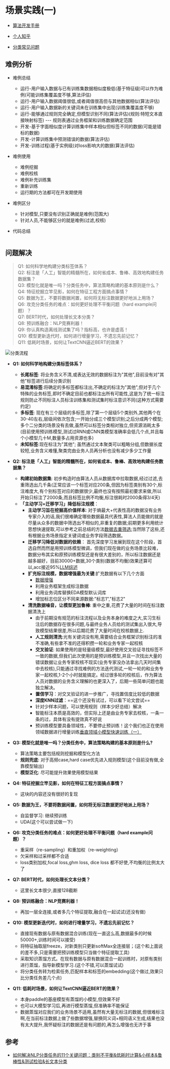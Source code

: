 # 场景实践(一)


* [算法开发手册](https://kg-nlp.github.io/Algorithm-Project-Manual/文本分类/场景实践(一).html)

* [个人知乎](https://www.zhihu.com/people/zhangyj-n)

* [分类常见问题](https://kg-nlp.github.io/Algorithm-Project-Manual/文本分类/分类常见问题.html)


## 难例分析

* 难例总结
    * 运行-用户输入数据与已有训练集数据相似度极低(基于特征级)可以作为难例(可能训练集覆盖度不够,算法评估)
    * 运行-用户输入数据阈值很低,或者阈值很高但与其他数据相似(算法评估)
    * 运行-用户输入数据新的关键词未在训练集中出现(训练集覆盖度不够)
    * 运行-能够通过规则完全确定,但模型识别不同(算法评估)(规则:特短文本直接映射标签)    --- 规则表通过业务框架和训练数据确定范围
    * 开发-基于字面相似度计算训练集中样本相似但标签不同的数据(可能是错标的数据)
    * 开发-计算训练集中预测错误的数据(算法评估)
    * 开发-训练过程(基于实例级)对loss影响大的数据(算法评估) 
* 难例使用
    * 难例挖掘
    * 难例校核
    * 难例补充训练集
    * 重新训练
    * 运行期的方法都可在开发期使用
* 难例区分
    * 针对模型,只要没有识别正确就是难例(范围大)
    * 针对人员,不能够区分的就是难例(过滤,校核)

* 代码总结

```

```

## 

## 问题解决

> Q1: 如何科学地构建分类标签体系？   
> Q2: 标注是「人工」智能的精髓所在，如何省成本、鲁棒、高效地构建任务数据集？  
> Q3: 模型化就是唯一吗？分类任务中，算法策略构建的基本原则是什么？     
> Q4: 特征挖掘立竿见影，如何在特征工程方面搞点事情？       
> Q5: 数据为王，不要将数据闲置，如何将无标注数据更好地派上用场？    
> Q6: 攻克分类任务的难点：如何更好处理不平衡问题（hard example问题）？    
> Q7: BERT时代，如何处理长文本分类？        
> Q8: 预训练融合：NLP竞赛利器！          
> Q9: 你认真构造离线测试集了吗？指标高，也许是虚高！     
> Q10: 模型更新迭代时，如何进行增量学习，不遗忘先前记忆？  
> Q11: 低耗时场景，如何让TextCNN逼近BERT的效果？            

![分类流程](https://note.youdao.com/yws/api/personal/file/WEB92ef0941ce1774c5ba62b8dd41404027?method=download&shareKey=e45926fef2fdaa14262459a33494ad5a)

* **Q1: 如何科学地构建分类标签体系？**
    * **长尾标签**: 将业务含义不清,或表达无效的数据标注为"其他",目前没有对"其他"标签进行后续分类识别
    * **易混淆标签**:将确定的多标签都标注出,不确定的标注为"其他",但对于几个特殊的业务标签,即时不确定目前也都标注出所有可能性,这是为了统一标注规则防止不同标注人员标注训练集和测试集时标注意识不同(这种方式需要约定)
    * **多标签**: 现在有三个层级的多标签,除了第一个层级5个类别外,其他两个在30-40左右,层级间依次包含;一开始分成三个模型识别;之后分成两个模型;多个二分类的场景没有去做,虽然可以标签分类相对独立,但资源消耗太多(目前使用预训练模型,测试过RNN或CNN类模型准确率会低几个点,并且每个小模型几十M,数量多占用资源也多)
    * **未知标签**:现在标注为"其他"; 虽然通过文本聚类可以粗略分组,但数据长度较短,业务含义难懂,聚类完由业务人员再分析也没有减少多少工作量
    
* **Q2: 标注是「人工」智能的精髓所在，如何省成本、鲁棒、高效地构建任务数据集？**
    *  **构建初始数据集**: 初步构造时由算法人员从数据库中拉取数据,经过过滤,去重筛选出几千条(正常应该一个标签对应200条,但因为标签类别有30个,标注难度大,有个别标签对应的数据很少,最终也没有按照最初要求来做,所以开始只标注了2000条,而且标签比例不均衡,标注很耗时2000条得3/4天)
    *  **「主动学习+迁移学习」降低标注规模**：
        *   **主动学习旨在挖掘高价值样本**: 对于熵最大+代表性高的数据没有业务专家介入的话,我们很难确定哪些数据最具代表性,算法人员能做的就是尽量从众多的数据中筛选出不相似的,非重复的数据;前期更多利用统计思想快速提取,可以参考之前总结的方法[数据去重筛选](https://kg-nlp.github.io/Algorithm-Project-Manual/%E6%95%B0%E6%8D%AE%E5%88%86%E6%9E%90/%E6%95%B0%E6%8D%AE%E5%8E%BB%E9%87%8D%E7%AD%9B%E9%80%89.html);当然除了这些,还有根据业务场景指定关键词或业务字段筛选数据。
        *   **迁移学习降低对数据的依赖**： 首先深度学习发展到现在这个阶段，首选自然而然是用预训练模型微调，但我们现在做的业务场景比较难，数据分布其实和原预训练模型还是有很大差别的，所以标注数据还是越多越好，目前30000+数据,30个类别(数据不均衡)效果还算可以,acc接近95%[LLM综述](https://kg-nlp.github.io/Algorithm-Project-Manual/%E5%A4%A7%E6%A8%A1%E5%9E%8B/LLM%E7%BB%BC%E8%BF%B0.html)
        *   **扩充标注规模，数据增强最为关键**:扩充数据有以下几个方面
            * [数据增强](https://kg-nlp.github.io/Algorithm-Project-Manual/数据分析/数据增强.html)   
            * 利用业务框架生成标注数据
            * 利用业务词库替换EDA模型默认词库
            * 增加标志位区分不同来源数据:"标志1","标志2"
        * **清洗数据噪音，让模型更加鲁棒**: 重中之重,花费了大量的时间在标注数据清洗上
            * 由于前期没有规范的标注流程以及业务本身的难度之大,实习生标注后的数据存在很多问题,与最终业务人员给的测试集出入很大,导致模型结果很差,所以后期花费了大量时间在校核数据上.
            * **人工规则清洗**:光有关键词没有用,需要结合业务框架识别标注的准不准确,有些拿不准的还得积攒一轮和业务专家一起校核
            * **交叉验证**: 如果使用的是轻量级模型,最好使用交叉验证寻找标签不一致的数据,但我们此次使用的是预训练模型,并且一次找出大量的错误数据让业务专家校核不现实(业务专家没办法拿出几天时间集中去校核),只能通过寻找难例的方法迭代测试,一轮一轮的和业务专家一起校核,1-2个小时就能搞定。经过很多轮的校核后，作为算法人员对数据的业务含义理解的也更深入了，后期一些简单问题也能独立解决。
            * **置信学习**：对交叉验证的进一步推广，寻找置信度比较低的数据
            * **深度KNN过滤**：==这个还没有试过，可以看下论文尝试==
            * 针对少样本问题，可以使用规则（样本少好总结）解决
            * 智能标注本质是高效的，但实际上还是由业务专家去校核，一条一条的过，具体有没有提效真不好说
            * 预训练模型要具备领域性，不要停止预训练！这个我们也正在使用领域数据进行增量训练[垂直领域小模型快速训练（一）](https://kg-nlp.github.io/Algorithm-Project-Manual/%E5%A4%A7%E6%A8%A1%E5%9E%8B/%E5%9E%82%E7%9B%B4%E9%A2%86%E5%9F%9F%E5%B0%8F%E6%A8%A1%E5%9E%8B%E5%BF%AB%E9%80%9F%E8%AE%AD%E7%BB%83%EF%BC%88%E4%B8%80%EF%BC%89.html)
* **Q3: 模型化就是唯一吗？分类任务中，算法策略构建的基本原则是什么?**
    * 算法策略主要包括规则挖掘和模型化方法
    * **规则兜底**: 对于高频case,hard case优先进入规则模型(这个目前没有做,全靠模型输出)
    * **模型泛化**: 尽可能提升效果使用模型结果

* **Q4: 特征挖掘立竿见影，如何在特征工程方面搞点事情？**
    * 这块的内容还没有很好的复现

* **Q5: 数据为王，不要将数据闲置，如何将无标注数据更好地派上用场？**
    * 自监督学习: 继续预训练
    * UDA(这个可以尝试做一下)

* **Q6: 攻克分类任务的难点：如何更好处理不平衡问题（hard example问题）？**
    *  重采样（re-sampling）和重加权（re-weighting）
    *  欠采样和过采样都不合适
    *  loss类别加权,focal loss,ghm loss, dice loss 都不好使,不均衡的比例太大了
    

* **Q7: BERT时代，如何处理长文本分类？**
    * 这里长文本很少,直接128截断
    
* **Q8: 预训练融合：NLP竞赛利器！**
    * 再加一层全连接,或者多几个特征提取,融合在一起试试(还没有做)
    
* **Q10: 模型更新迭代时，如何进行增量学习，不遗忘先前记忆？**
    * 直接现有数据与原有数据混合训练(现在一直这么高,数据最多的时候50000+,训练时间可以接受)
    * 将特征抽取层freeze，对新类别只更新softMax全连接层；(这个和上面说的差不多,只是需要把预训练模型只当做个特征提取工具)
    * 采取知识蒸馏方式。在现有数据与原有数据混合一起训练时，对原有类别进行蒸馏，指导新模型学习.(这个不错,可以蒸馏试试)
    * 将分类任务转为检索任务,匹配样本和标签的embedding(这个做过,效果只比分类任务差几个点)
    
* **Q11: 低耗时场景，如何让TextCNN逼近BERT的效果？**
    * 本身paddle的基座模型有蒸馏的小模型,但效果不好 
    * 也可以大模型学习后,再进行模型蒸馏,但准确率不能保证
    * 数据蒸馏对应我们的业务场景不适用,虽然有大量无标注的数据,但很难标注啊,在当前标注数据上做了些数据增强,替换同义词+相同语义生成,结果也没有太大提升,我怀疑标注的数据还是有问题的,再怎么增强也无济于事


## 参考
* [如何解决NLP分类任务的11个关键问题：类别不平衡&低耗时计算&小样本&鲁棒性&测试检验&长文本分类](https://zhuanlan.zhihu.com/p/183852900)
